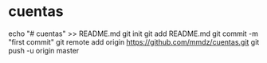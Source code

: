 # cuentas
echo "# cuentas" >> README.md
git init
git add README.md
git commit -m "first commit"
git remote add origin https://github.com/mmdz/cuentas.git
git push -u origin master
